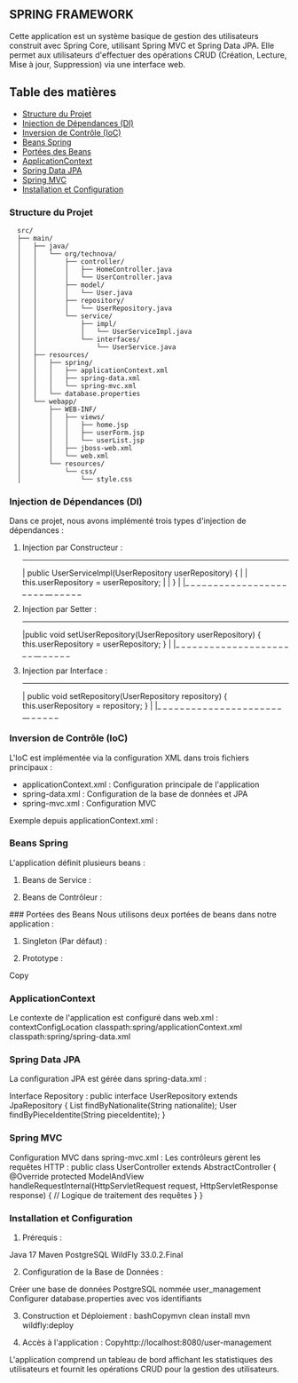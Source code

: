 ## SPRING FRAMEWORK

Cette application est un système basique de gestion des utilisateurs construit avec Spring Core, utilisant Spring MVC et Spring Data JPA. Elle permet aux utilisateurs d'effectuer des opérations CRUD (Création, Lecture, Mise à jour, Suppression) via une interface web.

## Table des matières
- [Structure du Projet](#structure-du-projet)
- [Injection de Dépendances (DI)](#injection-de-dépendances-di)
- [Inversion de Contrôle (IoC)](#inversion-de-contrôle-ioc)
- [Beans Spring](#beans-spring)
- [Portées des Beans](#portées-des-beans)
- [ApplicationContext](#applicationcontext)
- [Spring Data JPA](#spring-data-jpa)
- [Spring MVC](#spring-mvc)
- [Installation et Configuration](#installation-et-configuration)

### Structure du Projet

      src/
      ├── main/
      │   ├── java/
      │   │   └── org/technova/
      │   │       ├── controller/
      │   │       │   ├── HomeController.java
      │   │       │   └── UserController.java
      │   │       ├── model/
      │   │       │   └── User.java
      │   │       ├── repository/
      │   │       │   └── UserRepository.java
      │   │       └── service/
      │   │           ├── impl/
      │   │           │   └── UserServiceImpl.java
      │   │           └── interfaces/
      │   │               └── UserService.java
      │   ├── resources/
      │   │   ├── spring/
      │   │   │   ├── applicationContext.xml
      │   │   │   ├── spring-data.xml
      │   │   │   └── spring-mvc.xml
      │   │   └── database.properties
      │   └── webapp/
      │       ├── WEB-INF/
      │       │   ├── views/
      │       │   │   ├── home.jsp
      │       │   │   ├── userForm.jsp
      │       │   │   └── userList.jsp
      │       │   ├── jboss-web.xml
      │       │   └── web.xml
      │       └── resources/
      │           └── css/
      │               └── style.css

### Injection de Dépendances (DI)
Dans ce projet, nous avons implémenté trois types d'injection de dépendances :

1. Injection par Constructeur :
    __ _ _ _ _ _ _ _ _ _ _  _ _ _ _ _ _ _ _ __ _ _ _ _ _ _ _ _
    |  public UserServiceImpl(UserRepository userRepository) {  |
    |     this.userRepository = userRepository;                 |
    |  }                                                        |
    |_ _ _ _ _ _ _ _ _ _ _ _ _ _ _  _ _ _ _ _ _ _  __ _  _ _ _ _

2. Injection par Setter :

   __ _ _ _ _ _ _ _ _ _ _  _ _ _ _ _ _ _ _ __ _ _ _ _ _ _ _ _
   
      |public void setUserRepository(UserRepository userRepository) {
            this.userRepository = userRepository;
        }                                                        |
      |_ _ _ _ _ _ _ _ _ _ _ _ _ _ _  _ _ _ _ _ _ _  __ _  _ _ _ _
4. Injection par Interface :

     __ _ _ _ _ _ _ _ _ _ _  _ _ _ _ _ _ _ _ __ _ _ _ _ _ _ _ _
   
    |  public void setRepository(UserRepository repository) {
        this.userRepository = repository;
    }                                                        |
    |_ _ _ _ _ _ _ _ _ _ _ _ _ _ _  _ _ _ _ _ _ _  __ _  _ _ _ _


 ### Inversion de Contrôle (IoC)
  L'IoC est implémentée via la configuration XML dans trois fichiers principaux :
  
  + applicationContext.xml : Configuration principale de l'application
  + spring-data.xml : Configuration de la base de données et JPA
  + spring-mvc.xml : Configuration MVC
  
  Exemple depuis applicationContext.xml :
             <bean id="userService" class="org.technova.service.impl.UserServiceImpl">
                <property name="repository" ref="userRepository"/>
            </bean>

### Beans Spring
  L'application définit plusieurs beans :

  1. Beans de Service :
  
  <bean id="userService" class="org.technova.service.impl.UserServiceImpl">
      <property name="repository" ref="userRepository"/>
  </bean>
  
 2.  Beans de Contrôleur :
  
  <bean id="userController" class="org.technova.controller.UserController">
      <property name="userService" ref="userService"/>
  </bean>           
### Portées des Beans
  Nous utilisons deux portées de beans dans notre application :
  
  1. Singleton (Par défaut) :
  
  <bean id="singletonUser" class="org.technova.model.User" scope="singleton">
      <property name="nom" value="Admin"/>
      <property name="prenom" value="System"/>
  </bean>
  
  2. Prototype :
  
  Copy<bean id="prototypeUser" class="org.technova.model.User" scope="prototype"/>  

### ApplicationContext
  Le contexte de l'application est configuré dans web.xml :
  <context-param>
      <param-name>contextConfigLocation</param-name>
      <param-value>
          classpath:spring/applicationContext.xml
          classpath:spring/spring-data.xml
      </param-value>
  </context-param>

### Spring Data JPA
  La configuration JPA est gérée dans spring-data.xml :
  <bean id="entityManagerFactory"
        class="org.springframework.orm.jpa.LocalContainerEntityManagerFactoryBean">
      <property name="dataSource" ref="dataSource"/>
      <property name="packagesToScan" value="org.technova.model"/>
      
  </bean>
  Interface Repository :
  public interface UserRepository extends JpaRepository<User, Long> {
      List<User> findByNationalite(String nationalite);
      User findByPieceIdentite(String pieceIdentite);
  }  

### Spring MVC
  Configuration MVC dans spring-mvc.xml :
  <bean class="org.springframework.web.servlet.view.InternalResourceViewResolver">
      <property name="prefix" value="/WEB-INF/views/"/>
      <property name="suffix" value=".jsp"/>
  </bean>
  Les contrôleurs gèrent les requêtes HTTP :
  public class UserController extends AbstractController {
      @Override
      protected ModelAndView handleRequestInternal(HttpServletRequest request,
                                                 HttpServletResponse response) {
          // Logique de traitement des requêtes
      }
  }

### Installation et Configuration

1. Prérequis :
  
  Java 17
  Maven
  PostgreSQL
  WildFly 33.0.2.Final
  
  
2. Configuration de la Base de Données :
  
  Créer une base de données PostgreSQL nommée user_management
  Configurer database.properties avec vos identifiants
  
  
3.  Construction et Déploiement :
  bashCopymvn clean install
  mvn wildfly:deploy
  
4. Accès à l'application :
  Copyhttp://localhost:8080/user-management


L'application comprend un tableau de bord affichant les statistiques des utilisateurs et fournit les opérations CRUD pour la gestion des utilisateurs.


  
  

